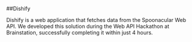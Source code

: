 ##Dishify

Dishify is a web application that fetches data from the Spoonacular Web API. We developed this solution during the Web API Hackathon at Brainstation, successfully completing it within just 4 hours.
